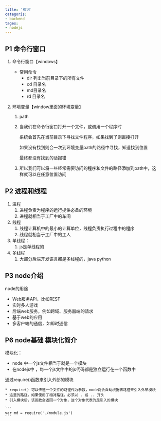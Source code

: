 ```yaml
---
title: '初识'
categoris:
- backend
tages:
- nodejs
---
```


## P1 命令行窗口

1. 命令行窗口【windows】

   - 常用命令
     - dir 列出当前目录下的所有文件
     - cd 目录名 
     - md目录名
     - rd  目录名

2. 环境变量【window里面的环境变量】

   1. path

   2. 当我们在命令行窗口打开一个文件，或调用一个程序时

      系统会首先在当前目录下寻找文件程序，如果找到了则直接打开

      如果没有找到则会一次到环境变量path的路径中寻找，知道找到位置

      最终都没有找到的话报错

   3. 所以我们可以将一些经常需要访问的程序和文件的路径添加到path中，这样就可以在任意位置访问



## P2 进程和线程

1. 进程
   1. 进程负责为程序的运行提供必备的环境
   2. 进程就相当于工厂中的车间
2. 线程
   1. 线程计算机中的最小的计算单位，线程负责执行过程中的程序
   2. 线程就相当于工厂中的工人
3. 单线程：
   1. js是单线程的
4. 多线程
   1. 大部分后端开发语言都是多线程的，java python



## P3 node介绍

node的用途

* Web服务API，比如REST
* 实时多人游戏
* 后端web服务，例如跨域、服务器端的请求
* 基于web的应用
* 多客户端的通信，如即时通信



## P6 node基础 模块化简介

模块化：

* node 中一个js文件相当于就是一个模块
* 在nodejs中 ，每一个js文件中的js代码都是独立运行在一个函数中



通过require()函数来引入外部的模块

	* require() 可以传递一个文件的路径作为参数，node将会自动根据该路径来引入外部模块
	* 这里的路径，如果使用了相对路径，必须以 . 或 .. 开头
	* 引入模块后，该函数会返回一个对象，这个对象代表的是引入的模块

    ```
    var md = require('./module.js')
    ```

